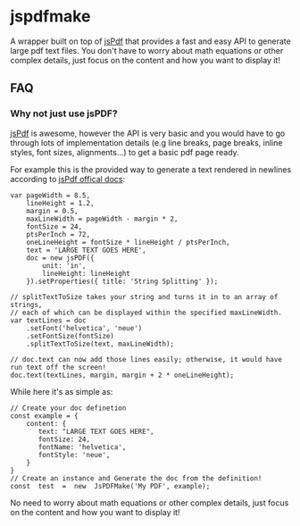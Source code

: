 
# jspdfmake
A wrapper built on top of [jsPdf](https://github.com/MrRio/jsPDF) that provides a fast and easy API to generate large pdf text files.
You don't have to worry about math equations or other complex details, just focus on the content and how you want to display it!

## FAQ

### Why not just use jsPDF?
[jsPdf](https://github.com/MrRio/jsPDF) is awesome, however the API is very basic and you would have to go through lots of implementation details (e.g line breaks, page breaks, inline styles, font sizes, alignments...) to get a basic pdf page ready.

For example this is the provided way to generate a text rendered in newlines according to [jsPdf offical docs](https://rawgit.com/MrRio/jsPDF/master/):
```
var pageWidth = 8.5,
	lineHeight = 1.2,
	margin = 0.5,
	maxLineWidth = pageWidth - margin * 2,
	fontSize = 24,
	ptsPerInch = 72,
	oneLineHeight = fontSize * lineHeight / ptsPerInch,
	text = 'LARGE TEXT GOES HERE',
	doc = new jsPDF({
		unit: 'in',
		lineHeight: lineHeight
	}).setProperties({ title: 'String Splitting' });

// splitTextToSize takes your string and turns it in to an array of strings,
// each of which can be displayed within the specified maxLineWidth.
var textLines = doc
	.setFont('helvetica', 'neue')
	.setFontSize(fontSize)
	.splitTextToSize(text, maxLineWidth);

// doc.text can now add those lines easily; otherwise, it would have run text off the screen!
doc.text(textLines, margin, margin + 2 * oneLineHeight);

```

While here it's as simple as:
```
// Create your doc definetion
const example = {
	content: {
	   text: "LARGE TEXT GOES HERE",
	   fontSize: 24,
	   fontName: 'helvetica',
	   fontStyle: 'neue',
	}
}
// Create an instance and Generate the doc from the definition!
const  test  =  new  JsPDFMake('My PDF', example);
```
No need to worry about math equations or other complex details, just focus on the content and how you want to display it!

